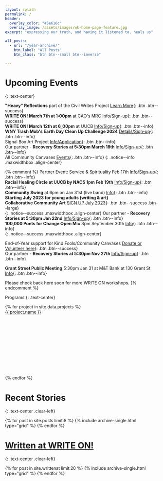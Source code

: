 ```yaml
---
layout: splash
permalink: /
header:
  overlay_color: "#5e616c"
  overlay_image: /assets/images/wk-home-page-feature.jpg
excerpt: "expressing our truth, and having it listened to, heals us"

all_posts:
  - url: "/year-archive/"
    btn_label: "All Posts"
    btn_class: "btn btn--small btn--inverse"

---
```


# Upcoming Events
{: .text-center}

**"Heavy" Reflections** part of the Civil Writes Project
   [Learn More](/heavyreflections/){: .btn .btn--success}<br>
**WRITE ON! March 7th at 1:00pm** at CAO's MRC [Info/Sign-up](
    /writeon/){: .btn .btn--success}<br>
**WRITE ON! March 12th at 6_00pm** at UUCB [Info/Sign-up](
    /writeon/){: .btn .btn--info}<br>
**WNY Trash Mob's Earth Day Clean Up Challenge 2024** [Details/Sign-up](
    https://communitycanvases.org/earthday2024/){: .btn .btn--info}<br>
Signal Box Art Project [Info/Application](
    https://communitycanvases.org/signalboxes/northbuffalo/
    ){: .btn .btn--info}<br>
Our partner - **Recovery Stories at 5:30pm March 18th** [Info/Sign-up](
    /recoverystories/){: .btn .btn--info}<br>
All Community Canvases [Events](
https://communitycanvases.org/events/){: .btn .btn--info}
{: .notice--info .maxwidthbox .align-center}

{% comment %}
Partner Event: Service & Spirituality Feb 17th [Info/Sign-up](
    https://www.eventbrite.com/e/spirituality-in-everyday-life-workshop-series-service-tickets-811288544877
    ){: .btn .btn--info}<br>
**Racial Healing Circle at UUCB by NACS 1pm Feb 19th** [Info/Sign-up](
    https://brownpapertickets.com/event/6234307){: .btn .btn--info}<br>
**Community Swing** at 6pm on Jan 31st (live band) [Info](
    https://www.facebook.com/communityswing
    ){: .btn .btn--info}<br>
**Starting July 2023 for young adults (writing & art)**<br>
**Collaborative Community Art** [SIGN UP July 2023](https://communitycanvases.org/events/communityartsummer2023/){: .btn .btn--success .btn--large}<br>
{: .notice--success .maxwidthbox .align-center}
Our partner - **Recovery Stories at 5:30pm Jan 22nd** [Info/Sign-up](
    /recoverystories/){: .btn .btn--info}<br>
**100,000 Poets for Change Open Mic** 3pm September 30th [Info](
    /events/hundredthousandpoets2023/){: .btn .btn--info}<br>
{: .notice--success .maxwidthbox .align-center}

End-of-Year support for Kind Fools/Community Canvases [Donate or Volunteer here](
    https://communitycanvases.org/donate/){: .btn .btn--success}<br>
Our partner - **Recovery Stories at 5:30pm Nov 27th** [Info/Sign-up](
    /recoverystories/){: .btn .btn--info}<br>

**Grant Street Public Meeting** 5:30pm Jan 31 at M&T Bank at 130 Grant St
    [Info](https://communitycanvases.org/grantstreetjan31/
    ){: .btn .btn--info}<br>

Please check back here soon for more WRITE ON workshops.
{% endcomment %}

 Programs
{: .text-center}

<div class="grid">
    {% for project in site.data.projects %}
        <div class="grid-item">
            <a alt="{{ project.name }}" href="{{ project.link }}" title="{{ project.name }}">
                <div class="panel panel-default">
                    <div class="panel-heading">
                        {{ project.name }}
                    </div>
                    <div class="panel-body" style="background: url('{{ project.image }}') no-repeat; background-size: cover; min-height: 200px;"></div>
                </div>
            </a>
        </div>
    {% endfor %}
</div>

# Recent Stories
{: .text-center .clear-left}

<div class="grid_wrapper">
  {% for post in site.posts limit:8 %}
    {% include archive-single.html type="grid" %}
  {% endfor %}
</div>

# [Written at WRITE ON!](/writtenat/)
{: .text-center .clear-left}

<div class="grid_wrapper">
  {% for post in site.writtenat limit:20 %}
    {% include archive-single.html type="grid" %}
  {% endfor %}
</div>

